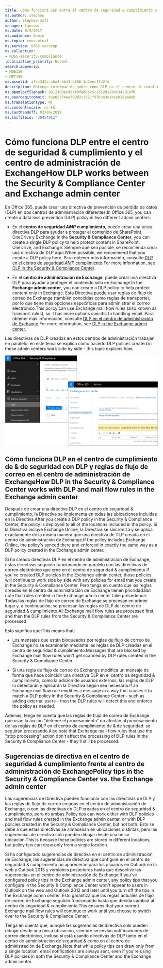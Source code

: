 ```yaml
---
title: Cómo funciona DLP entre el centro de seguridad & cumplimiento y el centro de administración de Exchange
ms.author: stephow
author: stephow-msft
manager: laurawi
ms.date: 8/4/2017
ms.audience: Admin
ms.topic: conceptual
ms.service: O365-seccomp
ms.collection:
- M365-security-compliance
localization_priority: Normal
search.appverid:
- MOE150
- MET150
ms.assetid: a7e4342a-a0a1-4b43-b166-3d7eecf5d2fd
description: Obtenga información sobre cómo DLP en el centro de cumplimiento de & de seguridad trabaja con DLP y reglas de flujo de correo (reglas de transporte) en el centro de administración de Exchange.
ms.openlocfilehash: 9912103ec95af9fed61c5c2d52d12b46342d16fb
ms.sourcegitcommit: 6aa82374eef09d2c1921f93bda3eabeeb28aadeb
ms.translationtype: MT
ms.contentlocale: es-ES
ms.lasthandoff: 03/06/2019
ms.locfileid: "30454912"
---
```

# <a name="how-dlp-works-between-the-security--compliance-center-and-exchange-admin-center"></a><span data-ttu-id="49bca-103">Cómo funciona DLP entre el centro de seguridad & cumplimiento y el centro de administración de Exchange</span><span class="sxs-lookup"><span data-stu-id="49bca-103">How DLP works between the Security & Compliance Center and Exchange admin center</span></span>

<span data-ttu-id="49bca-104">En Office 365, puede crear una directiva de prevención de pérdida de datos (DLP) en dos centros de administración diferentes:</span><span class="sxs-lookup"><span data-stu-id="49bca-104">In Office 365, you can create a data loss prevention (DLP) policy in two different admin centers:</span></span>
  
- <span data-ttu-id="49bca-105">En el **centro de seguridad _AMP_ cumplimiento**, puede crear una única directiva DLP para ayudar a proteger el contenido de SharePoint, OneDrive y Exchange.</span><span class="sxs-lookup"><span data-stu-id="49bca-105">In the **Security & Compliance Center**, you can create a single DLP policy to help protect content in SharePoint, OneDrive, and Exchange.</span></span> <span data-ttu-id="49bca-106">Siempre que sea posible, se recomienda crear una directiva de DLP aquí.</span><span class="sxs-lookup"><span data-stu-id="49bca-106">When possible, we recommend that you create a DLP policy here.</span></span> <span data-ttu-id="49bca-107">Para obtener más información, consulte [DLP en el centro de seguridad _AMP_ cumplimiento](data-loss-prevention-policies.md).</span><span class="sxs-lookup"><span data-stu-id="49bca-107">For more information, see [DLP in the Security & Compliance Center](data-loss-prevention-policies.md).</span></span>
    
- <span data-ttu-id="49bca-108">En el **centro de administración de Exchange**, puede crear una directiva DLP para ayudar a proteger el contenido solo en Exchange.</span><span class="sxs-lookup"><span data-stu-id="49bca-108">In the **Exchange admin center**, you can create a DLP policy to help protect content only in Exchange.</span></span> <span data-ttu-id="49bca-109">Esta Directiva puede usar reglas de flujo de correo de Exchange (también conocidas como reglas de transporte), por lo que tiene más opciones específicas para administrar el correo electrónico.</span><span class="sxs-lookup"><span data-stu-id="49bca-109">This policy can use Exchange mail flow rules (also known as transport rules), so it has more options specific to handling email.</span></span> <span data-ttu-id="49bca-110">Para obtener más información, consulte [DLP en el centro de administración de Exchange](https://go.microsoft.com/fwlink/?linkid=852311).</span><span class="sxs-lookup"><span data-stu-id="49bca-110">For more information, see [DLP in the Exchange admin center](https://go.microsoft.com/fwlink/?linkid=852311).</span></span>
    
<span data-ttu-id="49bca-111">Las directivas de DLP creadas en estos centros de administración trabajan en paralelo: en este tema se explica cómo hacerlo.</span><span class="sxs-lookup"><span data-stu-id="49bca-111">DLP polices created in these admin centers work side by side - this topic explains how.</span></span>
  
![Páginas de DLP en el centro de seguridad y cumplimiento y el centro de administración de Exchange](media/d3eaa7e7-3b16-457b-bd9c-26707f7b584f.png)
  
## <a name="how-dlp-in-the-security--compliance-center-works-with-dlp-and-mail-flow-rules-in-the-exchange-admin-center"></a><span data-ttu-id="49bca-113">Cómo funciona DLP en el centro de cumplimiento de & de seguridad con DLP y reglas de flujo de correo en el centro de administración de Exchange</span><span class="sxs-lookup"><span data-stu-id="49bca-113">How DLP in the Security & Compliance Center works with DLP and mail flow rules in the Exchange admin center</span></span>

<span data-ttu-id="49bca-114">Después de crear una directiva DLP en el centro de seguridad & cumplimiento, la Directiva se implementa en todas las ubicaciones incluidas en la Directiva.</span><span class="sxs-lookup"><span data-stu-id="49bca-114">After you create a DLP policy in the Security & Compliance Center, the policy is deployed to all of the locations included in the policy.</span></span> <span data-ttu-id="49bca-115">Si la Directiva incluye Exchange Online, la Directiva se sincroniza y se aplica exactamente de la misma manera que una directiva de DLP creada en el centro de administración de Exchange.</span><span class="sxs-lookup"><span data-stu-id="49bca-115">If the policy includes Exchange Online, the policy's synced there and enforced in exactly the same way as a DLP policy created in the Exchange admin center.</span></span> 
  
<span data-ttu-id="49bca-116">Si ha creado directivas DLP en el centro de administración de Exchange, estas directivas seguirán funcionando en paralelo con las directivas de correo electrónico que cree en el centro de seguridad & cumplimiento.</span><span class="sxs-lookup"><span data-stu-id="49bca-116">If you've created DLP policies in the Exchange admin center, those policies will continue to work side by side with any policies for email that you create in the Security & Compliance Center.</span></span> <span data-ttu-id="49bca-117">Pero tenga en cuenta que las reglas creadas en el centro de administración de Exchange tienen prioridad.</span><span class="sxs-lookup"><span data-stu-id="49bca-117">But note that rules created in the Exchange admin center take precedence.</span></span> <span data-ttu-id="49bca-118">Todas las reglas de flujo de correo de Exchange se procesan en primer lugar y, a continuación, se procesan las reglas de DLP del centro de seguridad & cumplimiento.</span><span class="sxs-lookup"><span data-stu-id="49bca-118">All Exchange mail flow rules are processed first, and then the DLP rules from the Security & Compliance Center are processed.</span></span>
  
<span data-ttu-id="49bca-119">Esto significa que:</span><span class="sxs-lookup"><span data-stu-id="49bca-119">This means that:</span></span>
  
- <span data-ttu-id="49bca-120">Los mensajes que están bloqueados por reglas de flujo de correo de Exchange no se examinarán mediante las reglas de DLP creadas en el centro de seguridad & cumplimiento.</span><span class="sxs-lookup"><span data-stu-id="49bca-120">Messages that are blocked by Exchange mail flow rules won't get scanned by DLP rules created in the Security & Compliance Center.</span></span>
    
- <span data-ttu-id="49bca-121">Si una regla de flujo de correo de Exchange modifica un mensaje de forma que hace coincidir una directiva DLP en el centro de seguridad & cumplimiento, como la adición de usuarios externos, las reglas de DLP lo detectarán y aplicarán la Directiva según sea necesario.</span><span class="sxs-lookup"><span data-stu-id="49bca-121">If an Exchange mail flow rule modifies a message in a way that causes it to match a DLP policy in the Security & Compliance Center - such as adding external users - then the DLP rules will detect this and enforce the policy as needed.</span></span>
    
<span data-ttu-id="49bca-122">Además, tenga en cuenta que las reglas de flujo de correo de Exchange que usan la acción "detener el procesamiento" no afectan al procesamiento de las reglas de DLP en el centro de cumplimiento de & de seguridad: se seguirán procesando.</span><span class="sxs-lookup"><span data-stu-id="49bca-122">Also note that Exchange mail flow rules that use the "stop processing" action don't affect the processing of DLP rules in the Security & Compliance Center - they'll still be processed.</span></span>
  
## <a name="policy-tips-in-the-security--compliance-center-vs-the-exchange-admin-center"></a><span data-ttu-id="49bca-123">Sugerencias de directiva en el centro de seguridad & cumplimiento frente al centro de administración de Exchange</span><span class="sxs-lookup"><span data-stu-id="49bca-123">Policy tips in the Security & Compliance Center vs. the Exchange admin center</span></span>

<span data-ttu-id="49bca-124">Las sugerencias de Directiva pueden funcionar con las directivas de DLP y las reglas de flujo de correo creadas en el centro de administración de Exchange, o con las directivas de DLP creadas en el centro de seguridad & cumplimiento, pero no ambas.</span><span class="sxs-lookup"><span data-stu-id="49bca-124">Policy tips can work either with DLP policies and mail flow rules created in the Exchange admin center, or with DLP policies created in the Security & Compliance Center, but not both.</span></span> <span data-ttu-id="49bca-125">Esto se debe a que estas directivas se almacenan en ubicaciones distintas, pero las sugerencias de directiva solo pueden dibujar desde una única ubicación.</span><span class="sxs-lookup"><span data-stu-id="49bca-125">This is because these policies are stored in different locations, but policy tips can draw only from a single location.</span></span>
  
<span data-ttu-id="49bca-126">Si ha configurado sugerencias de directiva en el centro de administración de Exchange, las sugerencias de directiva que configure en el centro de seguridad & cumplimiento no aparecerán para los usuarios en Outlook en la web y Outlook 2013 y versiones posteriores hasta que desactive las sugerencias en el centro de administración de Exchange.</span><span class="sxs-lookup"><span data-stu-id="49bca-126">If you've configured policy tips in the Exchange admin center, any policy tips that you configure in the Security & Compliance Center won't appear to users in Outlook on the web and Outlook 2013 and later until you turn off the tips in the Exchange admin center.</span></span> <span data-ttu-id="49bca-127">Esto garantiza que las reglas actuales de flujo de correo de Exchange seguirán funcionando hasta que decida cambiar al centro de seguridad & cumplimiento.</span><span class="sxs-lookup"><span data-stu-id="49bca-127">This ensures that your current Exchange mail flow rules will continue to work until you choose to switch over to the Security & Compliance Center.</span></span>
  
<span data-ttu-id="49bca-128">Tenga en cuenta que, aunque las sugerencias de directiva solo pueden dibujar desde una única ubicación, siempre se envían notificaciones de correo electrónico, incluso si está usando directivas de DLP tanto en el centro de administración de seguridad & como en el centro de administración de Exchange.</span><span class="sxs-lookup"><span data-stu-id="49bca-128">Note that while policy tips can draw only from a single location, email notifications are always sent, even if you're using DLP policies in both the Security & Compliance Center and the Exchange admin center.</span></span>
  

